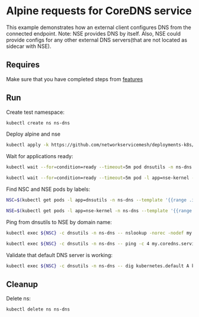 # Alpine requests for CoreDNS service

This example demonstrates how an external client configures DNS from the connected endpoint. 
Note: NSE provides DNS by itself. Also, NSE could provide configs for any other external DNS servers(that are not located as sidecar with NSE).

## Requires

Make sure that you have completed steps from [features](../)

## Run

Create test namespace:
```bash
kubectl create ns ns-dns
```

Deploy alpine and nse
```bash
kubectl apply -k https://github.com/networkservicemesh/deployments-k8s/examples/features/dns?ref=5b26504835782f5ff4170c827cff722741fe8f5f
```

Wait for applications ready:
```bash
kubectl wait --for=condition=ready --timeout=5m pod dnsutils -n ns-dns
```
```bash
kubectl wait --for=condition=ready --timeout=5m pod -l app=nse-kernel -n ns-dns
```

Find NSC and NSE pods by labels:
```bash
NSC=$(kubectl get pods -l app=dnsutils -n ns-dns --template '{{range .items}}{{.metadata.name}}{{"\n"}}{{end}}')
```
```bash
NSE=$(kubectl get pods -l app=nse-kernel -n ns-dns --template '{{range .items}}{{.metadata.name}}{{"\n"}}{{end}}')
```

Ping from dnsutils to NSE by domain name:
```bash
kubectl exec ${NSC} -c dnsutils -n ns-dns -- nslookup -norec -nodef my.coredns.service
```
```bash
kubectl exec ${NSC} -c dnsutils -n ns-dns -- ping -c 4 my.coredns.service
```

Validate that default DNS server is working:
```bash
kubectl exec ${NSC} -c dnsutils -n ns-dns -- dig kubernetes.default A kubernetes.default AAAA | grep "kubernetes.default.svc.cluster.local"
```

## Cleanup

Delete ns:
```bash
kubectl delete ns ns-dns
```
